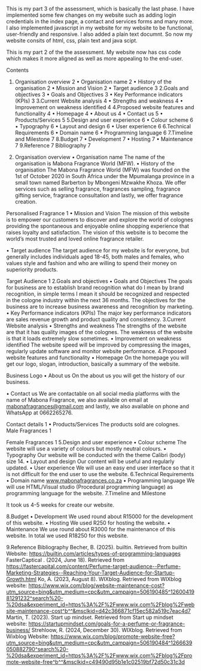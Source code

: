 This is my part 3 of the assessment, which is basically the last phase. I have implemented some few changes on my website such as adding login credentials in the index page, a contact and services forms and many more. I also implemented javascript in my website for my website to be functional, user-friendly and responsive. I also added a plain text documnt. So now my website consits of html, css, plain text and java scipt.

This is my part 2 of the the assessment. My website now has css code which makes it more aligned as well as more appealing to the end-user.
 
 Contents
1.	Organisation overview	2
•	Organisation name	2
•	History of the organisation	2
•	Mission and Vision	2
•	Target audience	3
2.Goals and objectives	3
•	Goals and Objectives	3
•	Key Performance indicators (KPIs)	3
3.Current Website analysis	4
•	Strengths and weakness	4
•	Improvement on weakness identified	4
4.Proposed website features and functionality	4
•	Homepage	4
•	About us	4
•	Contact us	5
•	Products/Services	5
5.Design and user experience	6
•	Colour scheme	6
•	Typography	6
•	Layout and design	6
•	User experience	6
6.Technical Requirements	6
•	Domain name	6
•	Programming language	6
7.Timeline and Milestone	7
8.Budget	7
•	Development	7
•	Hosting	7
•	Maintenance	7
9.Reference	7
Bibliography	7


1.	Organisation overview
•	Organisation name
The name of the organisation is Mabona Fragrance World (MFW).
•	History of the organisation
The Mabona Fragrance World (MFW) was founded on the 1st of October 2020 in South Africa under the Mpumalanga province in a small town named Barberton by Mbongeni Mzwakhe Khoza. We offer services such as selling fragrance, fragrances sampling, fragrance gifting service, fragrance consultation and lastly, we offer fragrance creation.
 
Personalised Fragrance 1
•	Mission and Vision
The mission of this website is to empower our customers to discover and explore the world of colognes providing the spontaneous and enjoyable online shopping experience that raises loyalty and satisfaction.
The vision of this website is to become the world’s most trusted and loved online fragrance retailer.

•	Target audience 
The target audience for my website is for everyone, but generally includes individuals aged 18-45, both males and females, who values style and fashion and who are willing to spend their money on superiority products.
 
Target Audience 1
2.Goals and objectives
•	Goals and Objectives
The goals for business are to establish brand recognition what do I mean by brand recognition, in simple terms I mean it should be recognized and respected in the cologne industry within the next 36 months.
The objectives for the business are to increase business awareness and recognition by marketing.
•	Key Performance indicators (KPIs)
The major key performance indicators are sales revenue growth and product quality and consistency.
3.Current Website analysis
•	Strengths and weakness
The strengths of the website are that it has quality images of the colognes.
The weakness of the website is that it loads extremely slow sometimes.
•	Improvement on weakness identified
The website speed will be improved by compressing the images, regularly update software and monitor website performance.
4.Proposed website features and functionality
•	Homepage
On the homepage you will get our logo, slogan, introduction, basically a summary of the website.
 
Business Logo
•	About us
On the about us you will get the history of our business.

•	Contact us
We are contactable on all social media platforms with the name of Mabona Fragrance, we also available on email at mabonafragrances@gmail.com and lastly, we also available on phone and WhatsApp at 0662265276.
 
Contact details 1
•	Products/Services 
The products sold are colognes.  
Male Fragrances 1
 
Female Fragrances 1
5.Design and user experience
•	Colour scheme 
The website will use a variety of colours but mostly neutral colours.
•	Typography 
Our website will be conducted with the theme Calibri (body) size 14.
•	Layout and design 
Our content will be useful and regularly updated.
•	User experience
We will use an easy end user interface so that it is not difficult for the end user to use the website. 
6.Technical Requirements
•	Domain name
www.mabonafragrances.co.za 
•	Programming language 
We will use HTML/Visual studio (Procedural programming language) as programming language for the website.
7.Timeline and Milestone

It took us 4-5 weeks for create our website.

8.Budget
•	Development
We used round about R15000 for the development of this website.
•	Hosting
We used R250 for hosting the website.
•	Maintenance
We use round about R3000 for the maintenance of this website. 
In total we used R18250 for this website. 

9.Reference 
Bibliography
Becher, B. (2025). builtin. Retrieved from builtin Website: https://builtin.com/articles/types-of-programming-languages
FasterCaptical . (2024, June 18). Retrieved from https://fastercapital.com/content/Perfume-target-audience--Perfume-Marketing-Strategies--Reaching-Your-Target-Audience-for-Startup-Growth.html
Ko, A. (2023, August 8). WIXblog. Retrieved from WIXblog website: https://www.wix.com/blog/website-maintenance-cost?utm_source=bing&utm_medium=cpc&utm_campaign=506190485^1260041981291232^search%20-%20dsa&experiment_id=https%3A%2F%2Fwww.wix.com%2Fblog%2Fwebsite-maintenance-cost^b^^&msclkid=d42c366871cf15ec582a519c7eac4d7
Martin, T. (2023). Start up mindset. Retrieved from Start up mindset website: https://startupmindset.com/goals-for-a-perfume-or-fragrance-business/
Strehloow, R. (2024, December 30). WIXblog. Retrieved from Wixblog Website: https://www.wix.com/blog/promote-website-free?utm_source=bing&utm_medium=cpc&utm_campaign=506190484^1266639050882790^search%20-%20dsa&experiment_id=https%3A%2F%2Fwww.wix.com%2Fblog%2Fpromote-website-free^b^^&msclkid=c49490d95b1e1c02519bf72d50c31c3d






